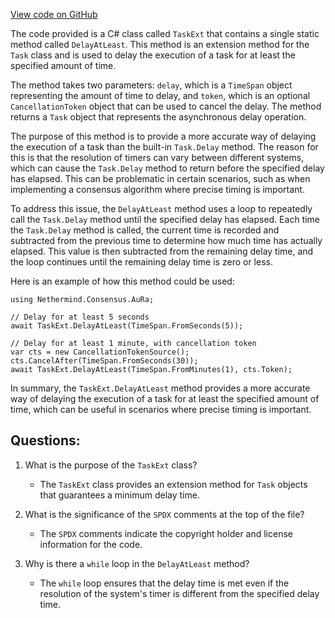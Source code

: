 [View code on GitHub](https://github.com/nethermindeth/nethermind/Nethermind.Consensus.AuRa/TaskExt.cs)

The code provided is a C# class called `TaskExt` that contains a single static method called `DelayAtLeast`. This method is an extension method for the `Task` class and is used to delay the execution of a task for at least the specified amount of time.

The method takes two parameters: `delay`, which is a `TimeSpan` object representing the amount of time to delay, and `token`, which is an optional `CancellationToken` object that can be used to cancel the delay. The method returns a `Task` object that represents the asynchronous delay operation.

The purpose of this method is to provide a more accurate way of delaying the execution of a task than the built-in `Task.Delay` method. The reason for this is that the resolution of timers can vary between different systems, which can cause the `Task.Delay` method to return before the specified delay has elapsed. This can be problematic in certain scenarios, such as when implementing a consensus algorithm where precise timing is important.

To address this issue, the `DelayAtLeast` method uses a loop to repeatedly call the `Task.Delay` method until the specified delay has elapsed. Each time the `Task.Delay` method is called, the current time is recorded and subtracted from the previous time to determine how much time has actually elapsed. This value is then subtracted from the remaining delay time, and the loop continues until the remaining delay time is zero or less.

Here is an example of how this method could be used:

```
using Nethermind.Consensus.AuRa;

// Delay for at least 5 seconds
await TaskExt.DelayAtLeast(TimeSpan.FromSeconds(5));

// Delay for at least 1 minute, with cancellation token
var cts = new CancellationTokenSource();
cts.CancelAfter(TimeSpan.FromSeconds(30));
await TaskExt.DelayAtLeast(TimeSpan.FromMinutes(1), cts.Token);
``` 

In summary, the `TaskExt.DelayAtLeast` method provides a more accurate way of delaying the execution of a task for at least the specified amount of time, which can be useful in scenarios where precise timing is important.
## Questions: 
 1. What is the purpose of the `TaskExt` class?
    - The `TaskExt` class provides an extension method for `Task` objects that guarantees a minimum delay time.

2. What is the significance of the `SPDX` comments at the top of the file?
    - The `SPDX` comments indicate the copyright holder and license information for the code.

3. Why is there a `while` loop in the `DelayAtLeast` method?
    - The `while` loop ensures that the delay time is met even if the resolution of the system's timer is different from the specified delay time.